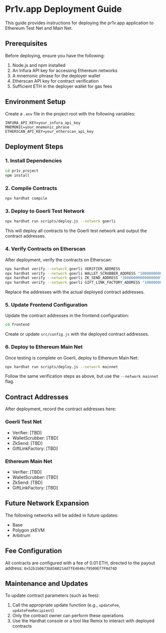 # Pr1v.app Deployment Guide

This guide provides instructions for deploying the pr1v.app application to Ethereum Test Net and Main Net.

## Prerequisites

Before deploying, ensure you have the following:

1. Node.js and npm installed
2. An Infura API key for accessing Ethereum networks
3. A mnemonic phrase for the deployer wallet
4. Etherscan API key for contract verification
5. Sufficient ETH in the deployer wallet for gas fees

## Environment Setup

Create a `.env` file in the project root with the following variables:

```
INFURA_API_KEY=your_infura_api_key
MNEMONIC=your_mnemonic_phrase
ETHERSCAN_API_KEY=your_etherscan_api_key
```

## Deployment Steps

### 1. Install Dependencies

```bash
cd pr1v_project
npm install
```

### 2. Compile Contracts

```bash
npx hardhat compile
```

### 3. Deploy to Goerli Test Network

```bash
npx hardhat run scripts/deploy.js --network goerli
```

This will deploy all contracts to the Goerli test network and output the contract addresses.

### 4. Verify Contracts on Etherscan

After deployment, verify the contracts on Etherscan:

```bash
npx hardhat verify --network goerli VERIFIER_ADDRESS
npx hardhat verify --network goerli WALLET_SCRUBBER_ADDRESS "10000000000000000" "0x52b1b0673b856B214d7fE4846cf9509Ef7F0d74D"
npx hardhat verify --network goerli ZK_SEND_ADDRESS "10000000000000000" "0x52b1b0673b856B214d7fE4846cf9509Ef7F0d74D" "VERIFIER_ADDRESS"
npx hardhat verify --network goerli GIFT_LINK_FACTORY_ADDRESS "10000000000000000" "0x52b1b0673b856B214d7fE4846cf9509Ef7F0d74D"
```

Replace the addresses with the actual deployed contract addresses.

### 5. Update Frontend Configuration

Update the contract addresses in the frontend configuration:

```bash
cd frontend
```

Create or update `src/config.js` with the deployed contract addresses.

### 6. Deploy to Ethereum Main Net

Once testing is complete on Goerli, deploy to Ethereum Main Net:

```bash
npx hardhat run scripts/deploy.js --network mainnet
```

Follow the same verification steps as above, but use the `--network mainnet` flag.

## Contract Addresses

After deployment, record the contract addresses here:

### Goerli Test Net
- Verifier: [TBD]
- WalletScrubber: [TBD]
- ZkSend: [TBD]
- GiftLinkFactory: [TBD]

### Ethereum Main Net
- Verifier: [TBD]
- WalletScrubber: [TBD]
- ZkSend: [TBD]
- GiftLinkFactory: [TBD]

## Future Network Expansion

The following networks will be added in future updates:
- Base
- Polygon zkEVM
- Arbitrum

## Fee Configuration

All contracts are configured with a fee of 0.01 ETH, directed to the payout address:
`0x52b1b0673b856B214d7fE4846cf9509Ef7F0d74D`

## Maintenance and Updates

To update contract parameters (such as fees):
1. Call the appropriate update function (e.g., `updateFee`, `updateFeeRecipient`)
2. Only the contract owner can perform these operations
3. Use the Hardhat console or a tool like Remix to interact with deployed contracts
